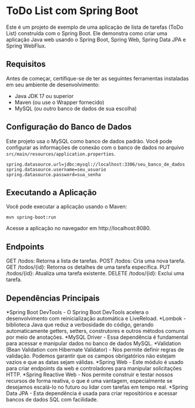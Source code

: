 # ToDo List com Spring Boot

Este é um projeto de exemplo de uma aplicação de lista de tarefas (ToDo List) construída com o Spring Boot. Ele demonstra como criar uma aplicação Java web usando o Spring Boot, Spring Web, Spring Data JPA e Spring WebFlux.

## Requisitos

Antes de começar, certifique-se de ter as seguintes ferramentas instaladas em seu ambiente de desenvolvimento:

- Java JDK 17 ou superior
- Maven (ou use o Wrapper fornecido)
- MySQL (ou outro banco de dados de sua escolha)

## Configuração do Banco de Dados

Este projeto usa o MySQL como banco de dados padrão. Você pode configurar as informações de conexão com o banco de dados no arquivo `src/main/resources/application.properties`.

```properties
spring.datasource.url=jdbc:mysql://localhost:3306/seu_banco_de_dados
spring.datasource.username=seu_usuario
spring.datasource.password=sua_senha
```

## Executando a Aplicação
Você pode executar a aplicação usando o Maven:

```
mvn spring-boot:run
```
Acesse a aplicação no navegador em http://localhost:8080.

## Endpoints
GET /todos: Retorna a lista de tarefas.
POST /todos: Cria uma nova tarefa.
GET /todos/{id}: Retorna os detalhes de uma tarefa específica.
PUT /todos/{id}: Atualiza uma tarefa existente.
DELETE /todos/{id}: Exclui uma tarefa.

## Dependências Principais

*Spring Boot DevTools - O Spring Boot DevTools acelera o desenvolvimento com reinicialização automática e LiveReload.
*Lombok - biblioteca Java que reduz a verbosidade do código, gerando automaticamente getters, setters, construtores e outros métodos comuns por meio de anotações.
*MySQL Driver - Essa dependência é fundamental para acessar e manipular dados no banco de dados MySQL.
*Validation (Bean Validation com Hibernate Validator) - Nos permite definir regras de validação. Podemos garantir que os campos obrigatórios não estejam vazios e que as datas sejam válidas.
*Spring Web - Este módulo é usado para criar endpoints da web e controladores para manipular solicitações HTTP.
*Spring Reactive Web - Nos permite construir e testar nossos recursos de forma reativa, o que é uma vantagem, especialmente se desejamos escalá-lo no futuro ou lidar com tarefas em tempo real.
*Spring Data JPA - Esta dependência é usada para criar repositórios e acessar bancos de dados SQL com facilidade.
